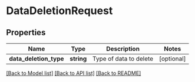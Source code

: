 # DataDeletionRequest

## Properties
Name | Type | Description | Notes
------------ | ------------- | ------------- | -------------
**data_deletion_type** | **string** | Type of data to delete | [optional] 

[[Back to Model list]](../README.md#documentation-for-models) [[Back to API list]](../README.md#documentation-for-api-endpoints) [[Back to README]](../README.md)

